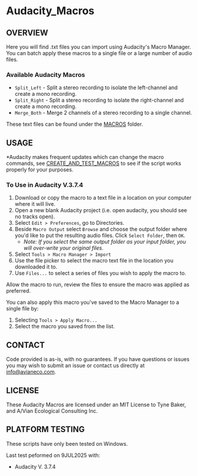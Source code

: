 # Audacity_Macros


## OVERVIEW ##
Here you will find .txt files you can import using Audacity's Macro Manager. You can batch apply these macros to a single file or a large number of audio files. 

### Available Audacity Macros ###

- `Split_Left` - Split a stereo recording to isolate the left-channel and create a mono recording.
- `Split_Right` - Split a stereo recording to isolate the right-channel and create a mono recording.
- `Merge_Both` - Merge 2 channels of a stereo recording to a single channel.

These text files can be found under the [MACROS](MACROS/) folder.

## USAGE ##
*Audacity makes frequent updates which can change the macro commands, see [CREATE_AND_TEST_MACROS](CREATE_AND_TEST_MACROS.md) to see if the script works properly for your purposes. 

### To Use in Audacity V.3.7.4 ###

1. Download or copy the macro to a text file in a location on your computer where it will live.
2. Open a new blank Audacity project (i.e. open audacity, you should see no tracks open).
3. Select `Edit > Preferences`, go to Directories. 
4. Beside `Macro Output` select `Browse` and choose the output folder where you'd like to put the resulting audio files. Click `Select Folder`, then `OK`.
   - *Note: If you select the same output folder as your input folder, you will over-write your original files.*
5. Select `Tools > Macro Manager > Import`
6. Use the file picker to select the macro text file in the location you downloaded it to.
7. Use `Files...` to select a series of files you wish to apply the macro to.

Allow the macro to run, review the files to ensure the macro was applied as preferred. 

You can also apply this macro you've saved to the Macro Manager to a single file by:
1. Selecting `Tools > Apply Macro...`
2. Select the macro you saved from the list.

## CONTACT ##
Code provided is as-is, with no guarantees. If you have questions or issues you may wish to submit an issue or contact us directly at info@avianeco.com.

## LICENSE ##
These Audacity Macros are licensed under an MIT License to Tyne Baker, and A/Vian Ecological Consulting Inc.

## PLATFORM TESTING ##
These scripts have only been tested on Windows. 

Last test peformed on 9JUL2025 with:
- Audacity V. 3.7.4
